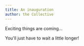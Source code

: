 ```yaml
---
title: An inauguration
author: the Collective
---
```


Exciting things are coming...

<!-- more -->

You'll just have to wait a little longer!